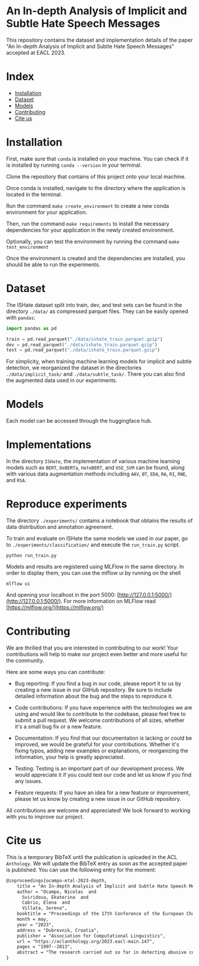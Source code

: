 # An In-depth Analysis of Implicit and Subtle Hate Speech Messages

This repository contains the dataset and implementation details of the paper "An
In-depth Analysis of Implicit and Subtle Hate Speech Messages" accepted at EACL
2023.

# Index

- [Installation](#installation)
- [Dataset](#dataset)
- [Models](#models)
- [Contributing](#contributing)
- [Cite us](#cite-us)

# Installation

First, make sure that `conda` is installed on your machine. You can check if it
is installed by running `conda --version` in your terminal.

Clone the repository that contains of this project onto your local machine.

Once conda is installed, navigate to the directory where the application is
located in the terminal.

Run the command `make create_environment` to create a new conda environment for
your application.

Then, run the command `make requirements` to install the necessary dependencies
for your application in the newly created environment.

Optionally, you can test the environment by running the command `make
test_environment`

Once the environment is created and the dependencies are installed, you should
be able to run the experiments.

# Dataset

The ISHate dataset split into train, dev, and test sets can be found in the
directory `./data/` as compressed parquet files. They can be easily opened with
`pandas`:

```python
import pandas as pd

train = pd.read_parquet("./data/ishate_train.parquet.gzip")
dev = pd.read_parquet("./data/ishate_train.parquet.gzip")
test = pd.read_parquet("./data/ishate_train.parquet.gzip")
```

For simplicity, when training machine learning models for implicit and subtle
detection, we reorganized the dataset in the directories `./data/implicit_task/`
and `./data/subtle_task/`. There you can also find the augmented data used in
our experiments.

# Models

Each model can be accessed through the huggingface hub.
 
# Implementations

In the directory `ISHate`, the implementation of various machine learning models
such as `BERT`, `DeBERTa`, `HateBERT`, and `USE_SVM` can be found, along with
various data augmentation methods including `AAV`, `BT`, `EDA`, `RA`, `RI`,
`RNE`, and `RSA`.

# Reproduce experiments

The directory `./experiments/` contains a notebook that obtains the results of data distribution and annotation agreement.

To train and evaluate on ISHate the same models we used in our paper, go to `./experiments/classification/` and execute the `run_train.py` script.

```shell
python run_train.py
```

Models and results are registered using MLFlow in the same directory. In order to display them, you can use the mlflow ui by running on the shell

```shell
mlflow ui
```

And opening your localhost in the port 5000: [http://127.0.0.1:5000/](http://127.0.0.1:5000/). For more information on MLFlow read [https://mlflow.org/](https://mlflow.org/)

# Contributing

We are thrilled that you are interested in contributing to our work! Your
contributions will help to make our project even better and more useful for the
community.

Here are some ways you can contribute:

- Bug reporting: If you find a bug in our code, please report it to us by
  creating a new issue in our GitHub repository. Be sure to include detailed
  information about the bug and the steps to reproduce it.

- Code contributions: If you have experience with the technologies we are using
  and would like to contribute to the codebase, please feel free to submit a
  pull request. We welcome contributions of all sizes, whether it's a small bug
  fix or a new feature.

- Documentation: If you find that our documentation is lacking or could be
  improved, we would be grateful for your contributions. Whether it's fixing
  typos, adding new examples or explanations, or reorganizing the information,
  your help is greatly appreciated.

- Testing: Testing is an important part of our development process. We would
  appreciate it if you could test our code and let us know if you find any
  issues.

- Feature requests: If you have an idea for a new feature or improvement, please
  let us know by creating a new issue in our GitHub repository.

All contributions are welcome and appreciated! We look forward to working with
you to improve our project.

# Cite us

This is a temporary BibTeX until the publication is uploaded in the ACL
`Anthology`. We will update the BibTeX entry as soon as the accepted paper is
published. You can use the following entry for the moment:

```tex
@inproceedings{ocampo-etal-2023-depth,
    title = "An In-depth Analysis of Implicit and Subtle Hate Speech Messages",
    author = "Ocampo, Nicolas  and
      Sviridova, Ekaterina  and
      Cabrio, Elena  and
      Villata, Serena",
    booktitle = "Proceedings of the 17th Conference of the European Chapter of the Association for Computational Linguistics",
    month = may,
    year = "2023",
    address = "Dubrovnik, Croatia",
    publisher = "Association for Computational Linguistics",
    url = "https://aclanthology.org/2023.eacl-main.147",
    pages = "1997--2013",
    abstract = "The research carried out so far in detecting abusive content in social media has primarily focused on overt forms of hate speech. While explicit hate speech (HS) is more easily identifiable by recognizing hateful words, messages containing linguistically subtle and implicit forms of HS (as circumlocution, metaphors and sarcasm) constitute a real challenge for automatic systems. While the sneaky and tricky nature of subtle messages might be perceived as less hurtful with respect to the same content expressed clearly, such abuse is at least as harmful as overt abuse. In this paper, we first provide an in-depth and systematic analysis of 7 standard benchmarks for HS detection, relying on a fine-grained and linguistically-grounded definition of implicit and subtle messages. Then, we experiment with state-of-the-art neural network architectures on two supervised tasks, namely implicit HS and subtle HS message classification. We show that while such models perform satisfactory on explicit messages, they fail to detect implicit and subtle content, highlighting the fact that HS detection is not a solved problem and deserves further investigation.",
}
```
